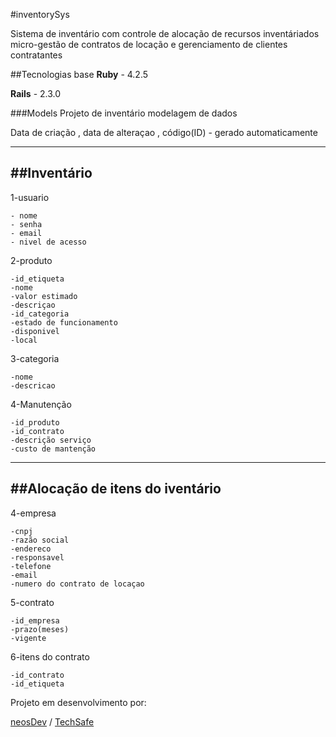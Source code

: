 
#inventorySys

Sistema de inventário com controle de alocação de recursos inventáriados 
micro-gestão de contratos de locação e gerenciamento de clientes contratantes

##Tecnologias base
**Ruby** - 4.2.5

**Rails** - 2.3.0

###Models 
Projeto de inventário
modelagem de dados


Data de criação , data de alteraçao , código(ID) - gerado automaticamente


-------------------------------------
##Inventário 
-------------------------------------
1-usuario

    - nome
    - senha
    - email
    - nivel de acesso

2-produto

    -id_etiqueta
    -nome
    -valor estimado
    -descriçao
    -id_categoria
    -estado de funcionamento
    -disponivel
    -local
    

3-categoria

    -nome
    -descricao

4-Manutenção

    -id_produto
    -id_contrato
    -descrição serviço
    -custo de mantenção
    
    
    
---------------------------------------
##Alocação de itens do iventário
---------------------------------------
4-empresa

    -cnpj
    -razão social
    -endereco
    -responsavel
    -telefone
    -email
    -numero do contrato de locaçao

5-contrato

    -id_empresa
    -prazo(meses)
    -vigente
    
6-itens do contrato

    -id_contrato
    -id_etiqueta
    
    
    
Projeto em desenvolvimento por:

[neosDev](http://neosdev.com.br) /  [TechSafe](www.techsaferj.com.br)



    